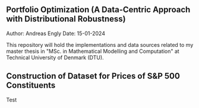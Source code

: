 ## Portfolio Optimization (A Data-Centric Approach with Distributional Robustness)

Author: Andreas Engly
Date: 15-01-2024

This repository will hold the implementations and data sources related to my master thesis in "MSc. in Mathematical Modelling and Computation" at Technical University of Denmark (DTU). 

## Construction of Dataset for Prices of S&P 500 Constituents

Test


